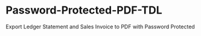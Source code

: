 # Password-Protected-PDF-TDL
Export Ledger Statement and Sales Invoice to PDF with Password Protected
